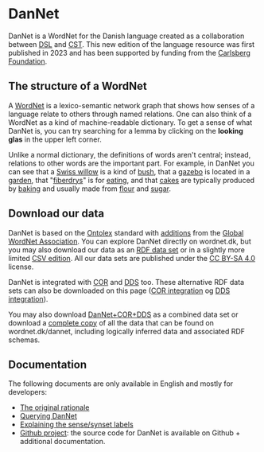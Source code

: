 # DanNet
DanNet is a WordNet for the Danish language created as a collaboration between [DSL][DSL] and [CST][CST]. This new edition of the language resource was first published in 2023 and has been supported by funding from the [Carlsberg Foundation][Carlsbergfondet].

## The structure of a WordNet
A [WordNet][WordNet] is a lexico-semantic network graph that shows how senses of a language relate to others through named relations. One can also think of a WordNet as a kind of machine-readable dictionary. To get a sense of what DanNet is, you can try searching for a lemma by clicking on the **looking glas** in the upper left corner.

Unlike a normal dictionary, the definitions of words aren't central; instead, relations to other words are the important part. For example, in DanNet you can see that a [Swiss willow][dværgpil] is a kind of [bush][busk], that a [gazebo][lysthus] is located in a [garden][have], that "[fiberdrys][fiberdrys]" is for [eating][spise], and that [cakes][kage] are typically produced by [baking][bage] and usually made from [flour][mel] and [sugar][sukker].

## Download our data
DanNet is based on the [Ontolex][Ontolex] standard with [additions][GWA RDF] from the [Global WordNet Association][GWA]. You can explore DanNet directly on wordnet.dk, but you may also download our data as an [RDF data set][DanNet RDF] or in a slightly more limited [CSV edition][DanNet CSV]. All our data sets are published under the [CC BY-SA 4.0](https://creativecommons.org/licenses/by-sa/4.0/) license.

DanNet is integrated with [COR][COR] and [DDS][DDS] too. These alternative RDF data sets can also be downloaded on this page ([COR integration][COR-integration] og [DDS integration][DDS-integration]).

You may also download [DanNet+COR+DDS][DanNet+COR+DDS] as a combined data set or download a [complete copy][complete] of all the data that can be found on wordnet.dk/dannet, including logically inferred data and associated RDF schemas.

## Documentation
The following documents are only available in English and mostly for developers:

* [The original rationale][rationale]
* [Querying DanNet][queries]
* [Explaining the sense/synset labels][label-rewrite]
* [Github project][Github]: the source code for DanNet is available on Github + additional documentation.

[DSL]: https://dsl.dk/ "Dansk Sprog- og Litteraturselskab"
[CST]: https://cst.ku.dk/english "Centre for Language Technology (University of Copenhagen)"
[Carlsbergfondet]: https://www.carlsbergfondet.dk/en "The Carlsberg Foundation"
[WordNet]: https://wordnet.princeton.edu/ "What is WordNet?"
[Ontolex]: https://www.w3.org/2016/05/ontolex/ "Lexicon Model for Ontologies"
[GWA RDF]: https://globalwordnet.github.io/schemas/#rdf "GWA RDF schema"
[GWA]: http://globalwordnet.org/ "Global WordNet Association"
[COR]: http://ordregister.dk "Det Centrale Ordregister"
[DDS]: https://github.com/dsldk/danish-sentiment-lexicon "Det Danske Sentimentleksikon"
[DanNet RDF]: /export/rdf/dn "DanNet (RDF)"
[DanNet CSV]:  /export/csv/dn "DanNet (CSV)"
[COR-integration]: /export/rdf/cor "COR-integration (RDF)"
[DDS-integration]: /export/rdf/dds "DDS-integration (RDF)"
[DanNet+COR+DDS]: /export/rdf/dn?variant=merged "DanNet + COR + DDS (RDF)"
[complete]: /export/rdf/dn?variant=complete "DanNet + COR + DDS + logically inferred data (RDF)"
[dværgpil]: /dannet/data/synset-1304 "dværgpil"
[busk]: /dannet/data/synset-597 "busk"
[lysthus]: /dannet/data/synset-4733 "lysthus"
[have]: /dannet/data/synset-1876 "have"
[fiberdrys]: /dannet/data/synset-34989 "fiberdrys"
[spise]: /dannet/data/synset-124 "spise"
[kage]: /dannet/data/synset-52 "kage"
[bage]: /dannet/data/synset-145 "bage"
[mel]: /dannet/data/synset-131 "mel"
[sukker]: /dannet/data/synset-128 "sukker"
[label-rewrite]: /dannet/page/label-rewrite "Synset/sense label rewrite"
[rationale]: /dannet/page/rationale "Rationale"
[queries]: /dannet/page/queries "Queries"
[Github]: https://github.com/kuhumcst/DanNet "The Github project page"
